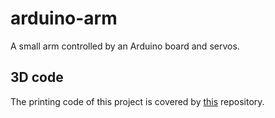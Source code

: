 # arduino-arm

A small arm controlled by an Arduino board and servos.

## 3D code

The printing code of this project is covered by [this]() repository.